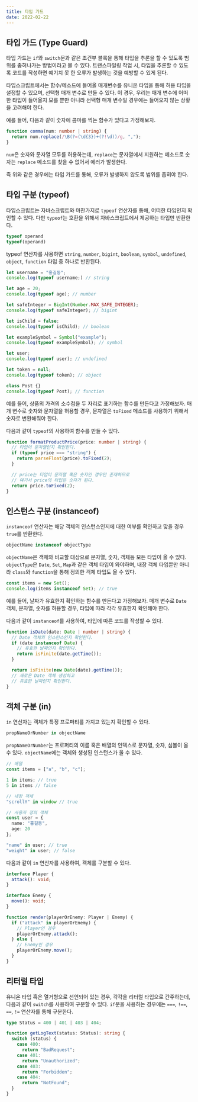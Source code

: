 ```yaml
---
title: 타입 가드
date: 2022-02-22
---
```


## 타입 가드 (Type Guard)

타입 가드는 `if`와 `switch`문과 같은 조건부 블록을 통해 타입을 추론을 할 수 있도록 범위를 좁혀나가는 방법이라고 볼 수 있다.
트랜스파일링 작업 시, 타입을 추론할 수 있도록 코드를 작성하면 예기치 못 한 오류가 발생하는 것을 예방할 수 있게 된다.

타입스크립트에서는 함수/메소드에 들어올 매개변수를 유니온 타입을 통해 허용 타입을 설정할 수 있으며, 선택형 매개 변수로 만들 수 있다.
이 경우, 우리는 매개 변수에 어떠한 타입이 들어올지 모를 뿐만 아니라 선택형 매개 변수일 경우에는 들어오지 않는 상황을 고려해야 한다.

예를 들어, 다음과 같이 숫자에 콤마를 찍는 함수가 있다고 가정해보자.

```typescript
function comma(num: number | string) {
  return num.replace(/\B(?=(\d{3})+(?!\d))/g, ",");
}
```

`num`은 숫자와 문자열 모두를 허용하는데, `replace`는 문자열에서 지원하는 메소드로 숫자는 `replace` 메소드를 찾을 수 없어서 에러가 발생한다.

즉 위와 같은 경우에는 타입 가드를 통해, 오류가 발생하지 않도록 범위를 좁혀야 한다.

## 타입 구분 (typeof)

타입스크립트는 자바스크립트와 마찬가지로 `typeof` 연산자를 통해, 어떠한 타입인지 확인할 수 있다.
다만 `typeof`는 호환을 위해서 자바스크립트에서 제공하는 타입만 반환한다.

```typescript
typeof operand
typeof(operand)
```

typeof 연산자를 사용하면 `string`, `number`, `bigint`, `boolean`, `symbol`, `undefined`, `object`, `function` 타입 중 하나로 반환된다.

```typescript
let username = "홍길동";
console.log(typeof username;) // string

let age = 20;
console.log(typeof age); // number

let safeInteger = BigInt(Number.MAX_SAFE_INTEGER);
console.log(typeof safeInteger); // bigint

let isChild = false;
console.log(typeof isChild); // boolean

let exampleSymbol = Symbol("example");
console.log(typeof exampleSymbol); // symbol

let user;
console.log(typeof user); // undefined

let token = null;
console.log(typeof token); // object

class Post {}
console.log(typeof Post); // function
```

예를 들어, 상품의 가격의 소수점을 두 자리로 표기하는 함수를 만든다고 가정해보자. 
매개 변수로 숫자와 문자열을 허용할 경우, 문자열은 `toFixed` 메소드를 사용하기 위해서 숫자로 변환해줘야 한다.

다음과 같이 `typeof`의 사용하여 함수를 만들 수 있다.

```typescript
function formatProductPrice(price: number | string) {
  // 타입이 문자열인지 확인한다.
  if (typeof price === "string") {
    return parseFloat(price).toFixed(2);
  }

  // price는 타입이 문자열 혹은 숫자인 경우만 존재하므로
  // 여기서 price의 타입은 숫자가 된다.
  return price.toFixed(2);
}
```

## 인스턴스 구분 (instanceof)

`instanceof` 연산자는 해당 객체의 인스턴스인지에 대한 여부를 확인하고 맞을 경우 `true`를 반환한다.

```typescript
objectName instanceof objectType
```

`objectName`은 객체와 비교할 대상으로 문자열, 숫자, 객체등 모든 타입이 올 수 있다.
`objectType`은 `Date`, `Set`, `Map`과 같은 객체 타입이 와야하며, 내장 객체 타입뿐만 아니라 `class`와 `function`을 통해 정의한 객체 타입도 올 수 있다.

```typescript
const items = new Set();
console.log(items instanceof Set); // true
```

예를 들어, 날짜가 유효한지 확인하는 함수를 만든다고 가정해보자.
매개 변수로 `Date` 객체, 문자열, 숫자를 허용할 경우, 타입에 따라 각각 유효한지 확인해야 한다.

다음과 같이 `instanceof`를 사용하여, 타입에 따른 코드를 작성할 수 있다.

```typescript
function isDate(date: Date | number | string) {
  // Date 객체의 인스턴스인지 확인한다.
  if (date instanceof Date) {
    // 유효한 날짜인지 확인한다.
    return isFinite(date.getTime());
  }

  return isFinite(new Date(date).getTime());
  // 새로운 Date 객체 생성하고
  // 유효한 날짜인지 확인한다.
}
```

## 객체 구분 (in)

`in` 연산자는 객체가 특정 프로퍼티를 가지고 있는지 확인할 수 있다.

```typescript
propNameOrNumber in objectName
```

`propNameOrNumber`는 프로퍼티의 이름 혹은 배열의 인덱스로 문자열, 숫자, 심볼이 올 수 있다.
`objectName`에는 객체와 생성된 인스턴스가 올 수 있다.

```typescript
// 배열
const items = ["a", "b", "c"];

1 in items; // true
5 in items // false

// 내장 객체
"scrollY" in window // true

// 사용자 정의 객체
const user = {
  name: "홍길동",
  age: 20
};

"name" in user; // true
"weight" in user; // false
```

다음과 같이 `in` 연산자를 사용하여, 객체를 구분할 수 있다.

```typescript
interface Player {
  attack(): void;
}

interface Enemy {
  move(): void;
}

function render(playerOrEnemy: Player | Enemy) {
  if ("attack" in playerOrEnemy) {
    // Player인 경우
    playerOrEnemy.attack();
  } else {
    // Enemy인 경우
    playerOrEnemy.move();
  }
}
```

## 리터럴 타입

유니온 타입 혹은 열거형으로 선언되어 있는 경우, 각각을 리터럴 타입으로 간주하는데, 다음과 같이 `switch`를 사용하여 구분할 수 있다.
`if`문을 사용하는 경우에는 `===`, `!==`, `==`, `!=` 연산자를 통해 구분한다.

```typescript
type Status = 400 | 401 | 403 | 404;

function getLogText(status: Status): string {
  switch (status) {
    case 400:
      return "BadRequest";
    case 401:
      return "Unauthorized";
    case 403:
      return "Forbidden";
    case 404:
      return "NotFound";
  }
}
```